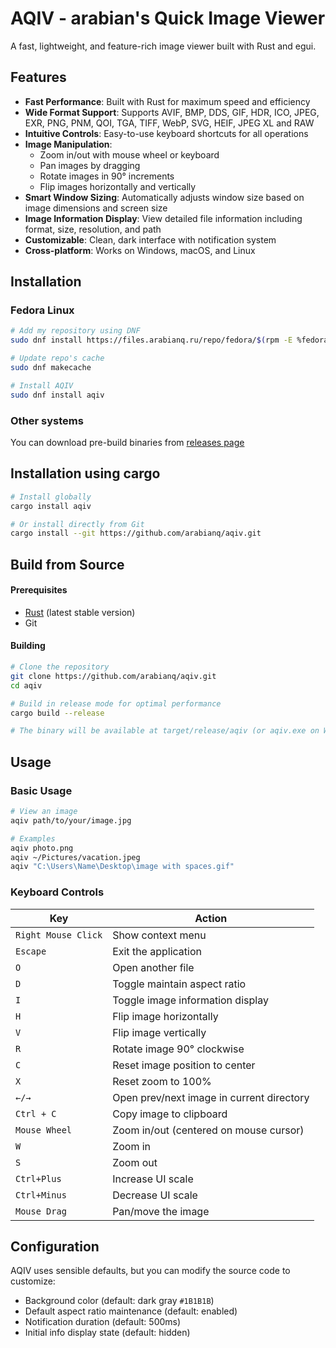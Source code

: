 # AQIV - arabian's Quick Image Viewer

A fast, lightweight, and feature-rich image viewer built with Rust and egui.

## Features

- **Fast Performance**: Built with Rust for maximum speed and efficiency
- **Wide Format Support**: Supports AVIF, BMP, DDS, GIF, HDR, ICO, JPEG, EXR, PNG, PNM, QOI, TGA, TIFF, WebP, SVG, HEIF, JPEG XL and RAW
- **Intuitive Controls**: Easy-to-use keyboard shortcuts for all operations
- **Image Manipulation**:
    - Zoom in/out with mouse wheel or keyboard
    - Pan images by dragging
    - Rotate images in 90° increments
    - Flip images horizontally and vertically
- **Smart Window Sizing**: Automatically adjusts window size based on image dimensions and screen size
- **Image Information Display**: View detailed file information including format, size, resolution, and path
- **Customizable**: Clean, dark interface with notification system
- **Cross-platform**: Works on Windows, macOS, and Linux

## Installation

### Fedora Linux

```bash
# Add my repository using DNF
sudo dnf install https://files.arabianq.ru/repo/fedora/$(rpm -E %fedora)/noarch/arabianq-release.noarch.rpm

# Update repo's cache
sudo dnf makecache

# Install AQIV
sudo dnf install aqiv
```

### Other systems

You can download pre-build binaries from [releases page](https://github.com/arabianq/aqiv/releases)

## Installation using cargo

```bash
# Install globally
cargo install aqiv

# Or install directly from Git
cargo install --git https://github.com/arabianq/aqiv.git
```

## Build from Source

#### Prerequisites

- [Rust](https://rustup.rs/) (latest stable version)
- Git

#### Building

```bash
# Clone the repository
git clone https://github.com/arabianq/aqiv.git
cd aqiv

# Build in release mode for optimal performance
cargo build --release

# The binary will be available at target/release/aqiv (or aqiv.exe on Windows)
```

## Usage

### Basic Usage

```bash
# View an image
aqiv path/to/your/image.jpg

# Examples
aqiv photo.png
aqiv ~/Pictures/vacation.jpeg
aqiv "C:\Users\Name\Desktop\image with spaces.gif"
```

### Keyboard Controls

| Key                 | Action                                    |
|---------------------|-------------------------------------------|
| `Right Mouse Click` | Show context menu                         |
| `Escape`            | Exit the application                      |
| `O`                 | Open another file                         |
| `D`                 | Toggle maintain aspect ratio              |
| `I`                 | Toggle image information display          |
| `H`                 | Flip image horizontally                   |
| `V`                 | Flip image vertically                     |
| `R`                 | Rotate image 90° clockwise                |
| `C`                 | Reset image position to center            |
| `X`                 | Reset zoom to 100%                        |
| `←/→`               | Open prev/next image in current directory |
| `Ctrl + C`          | Copy image to clipboard                   |
| `Mouse Wheel`       | Zoom in/out (centered on mouse cursor)    |
| `W`                 | Zoom in                                   |
| `S`                 | Zoom out                                  |
| `Ctrl+Plus`         | Increase UI scale                         |
| `Ctrl+Minus`        | Decrease UI scale                         |
| `Mouse Drag`        | Pan/move the image                        |

## Configuration

AQIV uses sensible defaults, but you can modify the source code to customize:

- Background color (default: dark gray `#1B1B1B`)
- Default aspect ratio maintenance (default: enabled)
- Notification duration (default: 500ms)
- Initial info display state (default: hidden)
